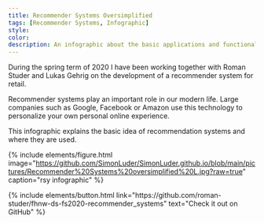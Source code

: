 ```yaml
---
title: Recommender Systems Oversimplified
tags: [Recommender Systems, Infographic]
style: 
color: 
description: An infographic about the basic applications and functionality of recommender systems.
---
```



During the spring term of 2020 I have been working together with Roman Studer and Lukas Gehrig on the development of a recommender system for retail. 

Recommender systems play an important role in our modern life. Large companies such as Google, Facebook or Amazon use this technology to personalize your own personal online experience. 

This infographic explains the basic idea of recommendation systems and where they are used.

{% include elements/figure.html image="https://github.com/SimonLuder/SimonLuder.github.io/blob/main/pictures/Recommender%20Systems%20oversimplified%20L.jpg?raw=true" caption="rsy infographic" %}

<p class="text-center">
{% include elements/button.html link="https://github.com/roman-studer/fhnw-ds-fs2020-recommender_systems" text="Check it out on GitHub" %}
</p>